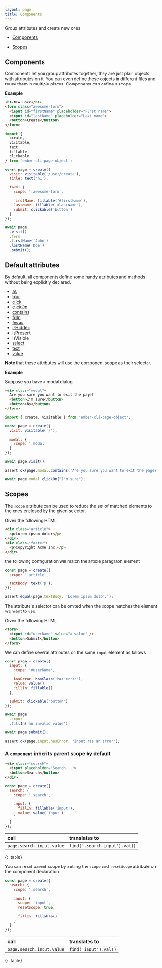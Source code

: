 ```yaml
---
layout: page
title: Components
---
```


Group attributes and create new ones

* [Components](#components)

* [Scopes](#scopes)

## Components

Components let you group attributes together, they are just plain objects with attributes on it. You can even define these objects in different files and reuse them in multiple places. Components can define a scope.

__Example__

```html
<h1>New user</h1>
<form class="awesome-form">
  <input id="firstName" placeholder="First name">
  <input id="lastName" placeholder="Last name">
  <button>Create</button>
</form>
```

```js
import {
  create,
  visitable,
  text,
  fillable,
  clickable
} from 'ember-cli-page-object';

const page = create({
  visit: visitable('/user/create'),
  title: text('h1'),

  form: {
    scope: '.awesome-form',

    firstName: fillable('#firstName'),
    lastName: fillable('#lastName'),
    submit: clickable('button')
  }
});

await page
  .visit()
  .form
  .firstName('John')
  .lastName('Doe')
  .submit();
```

## Default attributes

By default, all components define some handy attributes and methods without being explicitly declared.

* [as](./api/as)
* [blur](./api/blur)
* [click](./api/clickable)
* [clickOn](./api/click-on-text)
* [contains](./api/contains)
* [fillIn](./api/fillable)
* [focus](./api/focus)
* [isHidden](./api/is-hidden)
* [isPresent](./api/is-present)
* [isVisible](./api/is-visible)
* [select](./api/selectable)
* [text](./api/text)
* [value](./api/value)

<div class="alert alert-warning" role="alert">
  <strong>Note</strong> that these attributes will use the component scope as their selector.
</div>

__Example__

Suppose you have a modal dialog

```html
<div class="modal">
  Are you sure you want to exit the page?
  <button>I'm sure</button>
  <button>No</button>
</form>
```

```js
import { create, visitable } from 'ember-cli-page-object';

const page = create({
  visit: visitable('/'),

  modal: {
    scope: '.modal'
  }
});

await page.visit();

assert.ok(page.modal.contains('Are you sure you want to exit the page?'));

await page.modal.clickOn("I'm sure");
```

## Scopes

The `scope` attribute can be used to reduce the set of matched elements to the ones enclosed by the given selector.

Given the following HTML

```html
<div class="article">
  <p>Lorem ipsum dolor</p>
</div>
<div class="footer">
  <p>Copyright Acme Inc.</p>
</div>
```

the following configuration will match the article paragraph element

```js
const page = create({
  scope: '.article',

  textBody: text('p'),
});

assert.equal(page.textBody, 'Lorem ipsum dolor.');
```

The attribute's selector can be omited when the scope matches the element we want to use.

Given the following HTML

```html
<form>
  <input id="userName" value="a value" />
  <button>Submit</button>
</form>
```

We can define several attributes on the same `input` element as follows

```js
const page = create({
  input: {
    scope: '#userName',

    hasError: hasClass('has-error'),
    value: value(),
    fillIn: fillable()
  },

  submit: clickable('button')
});

await page
  .input
  .fillIn('an invalid value');

await page.submit();

assert.ok(page.input.hasError, 'Input has an error');
```

### A `component` inherits parent scope by default

```html
<div class="search">
  <input placeholder="Search...">
  <button>Search</button>
</div>
```

```js
const page = create({
  search: {
    scope: '.search',

    input: {
      fillIn: fillable('input'),
      value: value('input')
    }
  }
});
```

| call                      | translates to                 |
|:--------------------------|:------------------------------|
| `page.search.input.value` | `find('.search input').val()` |
{: .table}

You can reset parent scope by setting the `scope` and `resetScope` attribute on the component declaration.

```js
const page = create({
  search: {
    scope: '.search',

    input: {
      scope: 'input',
      resetScope: true,

      fillIn: fillable()
    }
  }
});
```

| call                      | translates to         |
|:--------------------------|:----------------------|
| `page.search.input.value` | `find('input').val()` |
{: .table}
